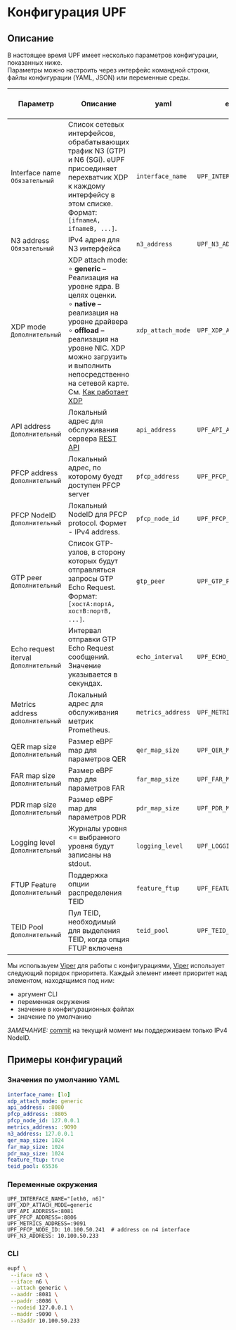 # Конфигурация UPF

## Описание 

В настоящее время UPF имеет несколько параметров конфигурации, показанных ниже.<br>Параметры можно настроить через интерфейс командной строки, файлы конфигурации (YAML, JSON) или переменные среды.

| Параметр                      | Описание                                                                                                                                                                                                                                                                                                                                     | yaml              | env                   | cli arg     | Значение по умолчанию    |
|--------------------------------|-------------------------------------------------------------------------------------------------------------------------------------------------------------------------------------------------------------------------------------------------------------------------------------------------------------------------------------------------|-------------------|-----------------------|-------------|-------------|
| Interface name<br>`Обязательный`  | Список сетевых интерфейсов, обрабатывающих трафик N3 (GTP) и N6 (SGi). eUPF присоединяет перехватчик XDP к каждому интерфейсу в этом списке. Формат: `[ifnameA, ifnameB, ...]`.                                                                                                                                                                                     | `interface_name`  | `UPF_INTERFACE_NAME`  | `--iface`   | `lo`        |
| N3 address <br>`Обязательный`     | IPv4 адрея для N3 интерфейса                                                                                                                                                                                                                                                                                                                   | `n3_address`      | `UPF_N3_ADDRESS`      | `--n3addr`  | `127.0.0.1` |
| XDP mode <br>`Дополнительный`        | XDP attach mode: <br> ∘ **generic** – Реализация на уровне ядра. В целях оценки. <br> ∘ **native** – реализация на уровне драйвера <br> ∘ **offload** – реализация на уровне NIC. XDP можно загрузить и выполнить непосредственно на сетевой карте. <br> См. [Как работает XDP](https://www.tigera.io/learn/guides/ebpf/ebpf-xdp/#How-XDP-Works) | `xdp_attach_mode` | `UPF_XDP_ATTACH_MODE` | `--attach`  | `generic`   |
| API address <br>`Дополнительный`     | Локальный адрес для обслуживания сервера [REST API](../../docs/api.md)                                                                                                                                                                                                                                                                                              | `api_address`     | `UPF_API_ADDRESS`     | `--aaddr`   | `:8080`     |
| PFCP address <br>`Дополнительный`    | Локальный адрес, по которому буедт доступен PFCP server                                                                                                                                                                                                                                                                                                    | `pfcp_address`    | `UPF_PFCP_ADDRESS`    | `--paddr`   | `:8805`     |
| PFCP NodeID <br>`Дополнительный`     | Локальный NodeID для PFCP protocol. Формет -  IPv4 address.                                                                                                                                                                                                                                                                                         | `pfcp_node_id`    | `UPF_PFCP_NODE_ID`    | `--nodeid`  | `127.0.0.1` |
| GTP peer <br>`Дополнительный`        | Список GTP-узлов, в сторону которых будут отправляться запросы GTP Echo Request. Формат: `[хостA:портA, хостB:портB, ...]`.                                                                                                                                                                                                                                                               | `gtp_peer`    | `UPF_GTP_PEER`        | `--peer`    | `-`         |
| Echo request iterval <br>`Дополнительный`        | Интервал отправки GTP Echo Request сообщений. Значение указывается в секундах.                                                                                                                                                                                                                                                                                    | `echo_interval`    | `UPF_ECHO_INTERVAL`        | `--echo`    | `10`         |
| Metrics address <br>`Дополнительный` | Локальный адрес для обслуживания метрик Prometheus.                                                                                                                                                                                                                                                                                         | `metrics_address` | `UPF_METRICS_ADDRESS` | `--maddr`   | `:9090`     |
| QER map size <br>`Дополнительный`    | Размер eBPF map для параметров QER                                                                                                                                                                                                                                                                                                          | `qer_map_size`    | `UPF_QER_MAP_SIZE`    | `--qersize` | `1024  `    |
| FAR map size <br>`Дополнительный`    | Размер eBPF map для параметров FAR                                                                                                                                                                                                                                                                                                         | `far_map_size`    | `UPF_FAR_MAP_SIZE`    | `--farsize` | `1024  `    |
| PDR map size <br>`Дополнительный`    | Размер eBPF map для параметров PDR                                                                                                                                                                                                                                                                                                         | `pdr_map_size`    | `UPF_PDR_MAP_SIZE`    | `--pdrsize` | `1024  `    |
| Logging level <br>`Дополнительный`   | Журналы уровня <= выбранного уровня будут записаны на stdout.                                                                                                                                                                                                                                                                                   | `logging_level`   | `UPF_LOGGING_LEVEL`   | `--loglvl`  | `info`         |
| FTUP Feature <br>`Дополнительный`    | Поддержка опции распределения TEID                                                                                                                                                                                                                                                                                                              | `feature_ftup`    | `UPF_FEATURE_FTUP`    | `--feature_ftup`          | `false`        |
| TEID Pool <br>`Дополнительный`       | Пул TEID, необходимый для выделения TEID, когда опция FTUP включена                                                                                                                                                                                                                                                                          | `teid_pool`       | `UPF_TEID_POOL`       | `--teid_pool`          | `65536`        |

Мы использьуем [Viper](https://github.com/spf13/viper) для работы с конфигурациями, [Viper](https://github.com/spf13/viper) использует следующий порядок приоритета. Каждый элемент имеет приоритет над элементом, находящимся под ним:

- аргумент CLI
- переменная окружения
- значение в конфигурационных файлах
- значение по умолчанию

*ЗАМЕЧАНИЕ:* [commit](https://github.com/edgecomllc/eupf/commit/ea56431df2f74cb2eabe85052d8762fe95848711) на текущий момент мы поддерживаем только IPv4 NodeID.

## Примеры конфигураций

### Значения по умолчанию  YAML

```yaml
interface_name: [lo]
xdp_attach_mode: generic
api_address: :8080
pfcp_address: :8805
pfcp_node_id: 127.0.0.1
metrics_address: :9090
n3_address: 127.0.0.1
qer_map_size: 1024
far_map_size: 1024
pdr_map_size: 1024
feature_ftup: true
teid_pool: 65536
```

### Переменные окружения

```env
UPF_INTERFACE_NAME="[eth0, n6]"
UPF_XDP_ATTACH_MODE=generic
UPF_API_ADDRESS=:8081
UPF_PFCP_ADDRESS=:8806
UPF_METRICS_ADDRESS=:9091
UPF_PFCP_NODE_ID: 10.100.50.241  # address on n4 interface
UPF_N3_ADDRESS: 10.100.50.233
```

### CLI

```bash
eupf \
 --iface n3 \
 --iface n6 \
 --attach generic \
 --aaddr :8081 \
 --paddr :8086 \
 --nodeid 127.0.0.1 \
 --maddr :9090 \
 --n3addr 10.100.50.233
```
